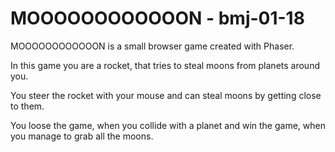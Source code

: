 # MOOOOOOOOOOOON - bmj-01-18
MOOOOOOOOOOOON is a small browser game created with Phaser.

In this game you are a rocket, that tries to steal moons from planets around you.

You steer the rocket with your mouse and can steal moons by getting close to them.

You loose the game, when you collide with a planet and win the game, when you manage to grab all the moons.